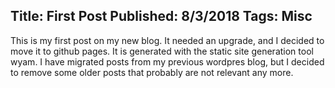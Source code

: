 Title: First Post
Published: 8/3/2018
Tags: Misc
---
This is my first post on my new blog. It needed an upgrade, and I decided to move it to github pages. It is generated with the static site generation tool wyam. I have migrated posts from my previous wordpres blog, but I decided to remove some older posts that probably are not relevant any more.